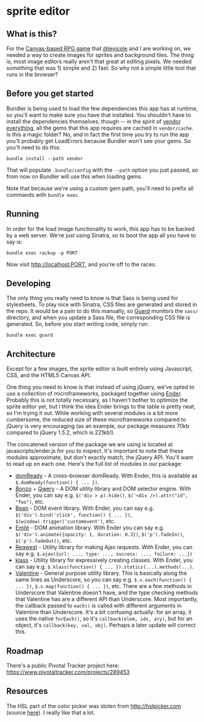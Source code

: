 # sprite editor

## What is this?

For the [Canvas-based RPG game](http://github.com/mcmire/rpg) that [@levicole](http://github.com/levicole) and I are working on, we needed a way to create images for sprites and background tiles. The thing is, most image editors really aren't that great at editing pixels. We needed something that was 1) simple and 2) fast. So why not a simple little tool that runs in the browser?

## Before you get started

Bundler is being used to load the few dependencies this app has at runtime, so you'll want to make sure you have that installed. You shouldn't have to install the dependencies themselves, though -- in the spirit of [vendor everything](http://ryan.mcgeary.org/2011/02/09/vendor-everything-still-applies/), all the gems that this app requires are cached in `vendor/cache`. Is this a magic folder? No, and in fact the first time you try to run the app you'll probably get LoadErrors because Bundler won't see your gems. So you'll need to do this:

    bundle install --path vendor

That will populate `.bundle/config` with the `--path` option you just passed, so from now on Bundler will use this when loading gems.

Note that because we're using a custom gem path, you'll need to prefix all commands with `bundle exec`.

## Running

In order for the load image functionality to work, this app has to be backed by a web server. We're just using Sinatra, so to boot the app all you have to say is:

    bundle exec rackup -p PORT

Now visit <http://localhost:PORT>, and you're off to the races.

## Developing

The only thing you really need to know is that Sass is being used for stylesheets. To play nice with Sinatra, CSS files are generated and stored in the repo. It would be a pain to do this manually, so [Guard](http://github.com/guard/guard) monitors the `sass/` directory, and when you update a Sass file, the corresponding CSS file is generated. So, before you start writing code, simply run:

    bundle exec guard

## Architecture

Except for a few images, the sprite editor is built entirely using Javascript, CSS, and the HTML5 Canvas API.

One thing you need to know is that instead of using jQuery, we've opted to use a collection of microframeworks, packaged together using [Ender](http://ender.no.de). Probably this is not totally necessary, as I haven't bother to optimize the sprite editor yet, but I think the idea Ender brings to the table is pretty neat, so I'm trying it out. While working with several modules is a bit more cumbersome, the reduced size of these microframeworks compared to jQuery is very encouraging (as an example, our package measures 70kb compared to jQuery 1.5.2, which is 221kb!).

The concatened version of the package we are using is located at javascripts/ender.js for you to inspect. It's important to note that these modules approximate, but don't exactly match, the jQuery API. You'll want to read up on each one. Here's the full list of modules in our package:

* [domReady](http://github.com/ded/domready) - A cross-browser domReady. With Ender, this is available as `$.domReady(function() { ... })`.
* [Bonzo](http://github.com/ded/bonzo) + [Qwery](http://github.com/ded/qwery) - A DOM utility library and DOM selector engine. With Ender, you can say e.g. `$('div > p).hide()`, `$('<div />).attr("id", "foo")`, etc.
* [Bean](http://github.com/ded/bean) - DOM event library. With Ender, you can say e.g. `$('div').bind('click', function() { ... })`, `$(window).trigger('customevent')`, etc.
* [Emilé](http://github.com/madrobby/emile) - DOM animation library. With Ender you can say e.g. `$('div').animate({opacity: 1, duration: 0.3})`, `$('p').fadeIn()`, `$('p').fadeOut()`, etc.
* [Reqwest](http://github.com/ded/reqwest) - Utility library for making Ajax requests. With Ender, you can say e.g. `$.ajax({url: ..., type: ..., success: ..., failure: ...})`
* [klass](http://github.com/ded/klass) - Utility library for expressively creating classes. With Ender, you can say e.g. `$.klass(function() { ... }).statics(...).methods(...)`.
* [Valentine](http://github.com/ded/valentine) - General purpose utility library. This is basically along the same lines as Underscore, so you can say e.g. `$.v.each(function() { ... })`, `$.v.map(function() { ... })`, etc. There are a few methods in Underscore that Valentine doesn't have, and the type checking methods that Valentine has are a different API than Underscore. Most importantly, the callback passed to `each()` is called with different arguments in Valentine than Underscore. It's a bit confusing actually: for an array, it uses the native `forEach()`, so it's `callback(elem, idx, ary)`, but for an object, it's `callback(key, val, obj)`. Perhaps a later update will correct this.

## Roadmap

There's a public Pivotal Tracker project here: <https://www.pivotaltracker.com/projects/289453>

## Resources

The HSL part of the color picker was stolen from http://hslpicker.com (source [here](https://github.com/imathis/hsl-color-picker/)). I really like that a lot.